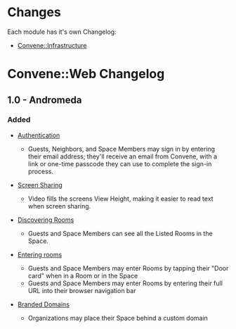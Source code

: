 # Changes

Each module has it's own Changelog:

- [Convene::Infrastructure](infrastructure/CHANGELOG.md)

# Convene::Web Changelog

## 1.0 - Andromeda

### Added
- [Authentication](https://github.com/zinc-collective/convene/issues/118)
  - Guests, Neighbors, and Space Members may sign in by entering their email address; they'll receive an email from Convene, with a link or one-time passcode they can use to complete the sign-in process.
- [Screen Sharing](https://github.com/zinc-collective/convene/issues/91)
  - Video fills the screens View Height, making it easier to read text when screen sharing.

- [Discovering Rooms](https://github.com/zinc-collective/convene/issues/39)
  - Guests and Space Members can see all the Listed Rooms in the Space.

- [Entering rooms](https://github.com/zinc-collective/convene/issues/59)
  - Guests and Space Members may enter Rooms by tapping their "Door card" when in a Room or in the Space
  - Guests and Space Members may enter Rooms by entering their full URL into their browser navigation bar

- [Branded Domains](https://github.com/zinc-collective/convene/issues/74)
  - Organizations may place their Space behind a custom domain
